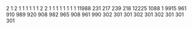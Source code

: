 2
1
2
1
1
1
1
1
1
2
2
1
1
1
1
1
1
1
1
11988
231
217
239
218
12225
1088
1
9915
961
910
989
920
908
982
965
908
961
990
302
301
301
302
301
302
301
301
301

